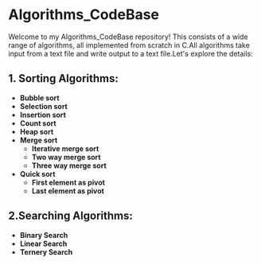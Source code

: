 # Algorithms_CodeBase

Welcome to my Algorithms_CodeBase repository! This consists of a wide range of algorithms, all implemented from scratch in C.All algorithms take input from a text file and write output to a text file.Let's explore the details:

## 1. Sorting Algorithms:
- **Bubble sort**
- **Selection sort**
- **Insertion sort**
- **Count sort**
- **Heap sort**
- **Merge sort**
    - **Iterative merge sort**
    - **Two way merge sort**
    - **Three way merge sort**
- **Quick sort**
    - **First element as pivot**
    - **Last element as pivot**

## 2.Searching Algorithms:
- **Binary Search**
- **Linear Search**
- **Ternery Search**